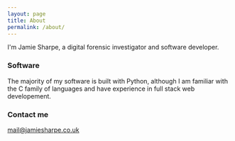 ```yaml
---
layout: page
title: About
permalink: /about/
---
```


I'm Jamie Sharpe, a digital forensic investigator and software developer.

### Software

The majority of my software is built with Python, although I am familiar with the C family of languages and have experience in full stack web developement.

### Contact me

[mail@jamiesharpe.co.uk](mailto:mail@jamiesharpe.co.uk)